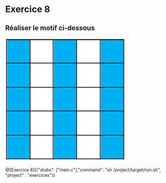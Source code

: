 # Exercice 8

## Réaliser le motif ci-dessous

![motif](img/ex8.JPG)

@[Exercice 8]({"stubs": ["main.c"],"command": "sh /project/target/run.sh", "project" : "exercices"})

